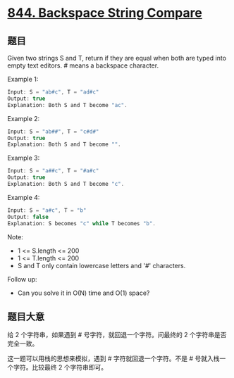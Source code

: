 # [844. Backspace String Compare](https://leetcode.com/problems/backspace-string-compare/)

## 题目

Given two strings S and T, return if they are equal when both are typed into empty text editors. # means a backspace character.


Example 1:

```c
Input: S = "ab#c", T = "ad#c"
Output: true
Explanation: Both S and T become "ac".
```

Example 2:

```c
Input: S = "ab##", T = "c#d#"
Output: true
Explanation: Both S and T become "".
```

Example 3:

```c
Input: S = "a##c", T = "#a#c"
Output: true
Explanation: Both S and T become "c".
```

Example 4:

```c
Input: S = "a#c", T = "b"
Output: false
Explanation: S becomes "c" while T becomes "b".
```


Note:

- 1 <= S.length <= 200
- 1 <= T.length <= 200
- S and T only contain lowercase letters and '#' characters.


Follow up:

- Can you solve it in O(N) time and O(1) space?

## 题目大意


给 2 个字符串，如果遇到 # 号字符，就回退一个字符。问最终的 2 个字符串是否完全一致。

这一题可以用栈的思想来模拟，遇到 # 字符就回退一个字符。不是 # 号就入栈一个字符。比较最终 2 个字符串即可。











